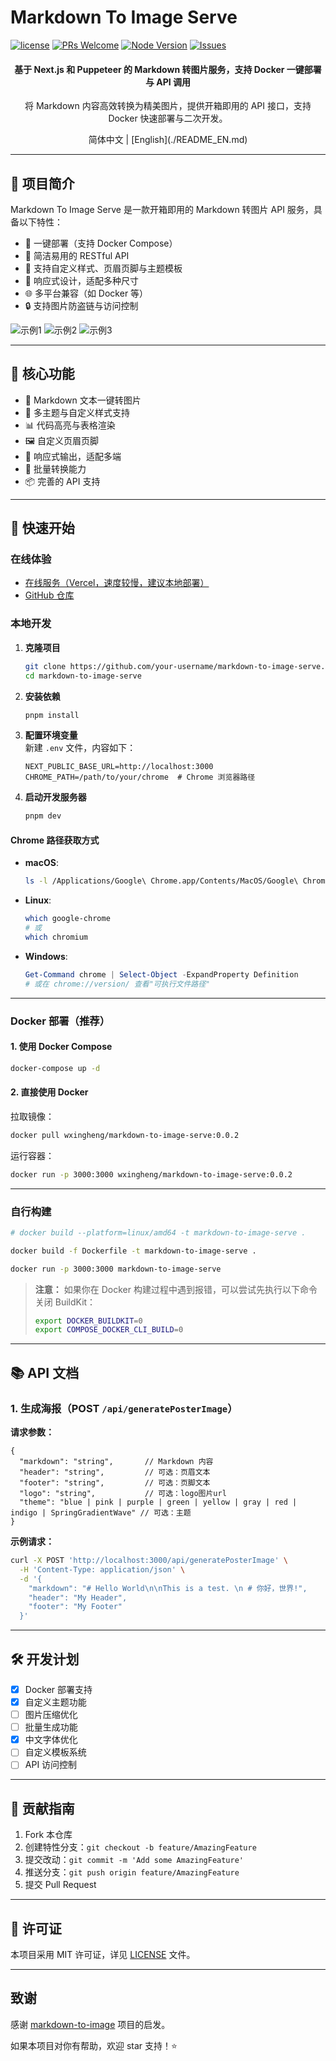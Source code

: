 # Markdown To Image Serve

[![license](https://img.shields.io/badge/license-MIT-blue.svg)](./LICENSE)
[![PRs Welcome](https://img.shields.io/badge/PRs-welcome-brightgreen.svg)](#contributing)
[![Node Version](https://img.shields.io/node/v/next.svg)](https://nodejs.org)
[![Issues](https://img.shields.io/github/issues/your-username/markdown-to-image-serve.svg)](https://github.com/wxingheng/markdown-to-image-serve/issues)

<div align="center">

<h4>基于 Next.js 和 Puppeteer 的 Markdown 转图片服务，支持 Docker 一键部署与 API 调用</h4>
<p>将 Markdown 内容高效转换为精美图片，提供开箱即用的 API 接口，支持 Docker 快速部署与二次开发。</p>
简体中文 | [English](./README_EN.md)

</div>

---

## 🎯 项目简介

Markdown To Image Serve 是一款开箱即用的 Markdown 转图片 API 服务，具备以下特性：

- 🚀 一键部署（支持 Docker Compose）
- 🔄 简洁易用的 RESTful API
- 🎨 支持自定义样式、页眉页脚与主题模板
- 📱 响应式设计，适配多种尺寸
- 🌐 多平台兼容（如 Docker 等）
- 🔒 支持图片防盗链与访问控制

![示例1](https://github.com/user-attachments/assets/a0e641b8-9369-4cc6-b602-256f26089777)
![示例2](https://github.com/user-attachments/assets/d67f3b84-0a1a-4b60-853b-fcf13d313d0e)
![示例3](https://github.com/user-attachments/assets/e5e4ac59-a607-42d7-9d47-180eb7fe2268)

---

## 🌟 核心功能

- 📝 Markdown 文本一键转图片
- 🎨 多主题与自定义样式支持
- 📊 代码高亮与表格渲染
- 🖼️ 自定义页眉页脚
- 📱 响应式输出，适配多端
- 🔄 批量转换能力
- 📦 完善的 API 支持

---

## 🚀 快速开始

### 在线体验

- [在线服务（Vercel，速度较慢，建议本地部署）](https://markdown-to-image-serve.jcommon.top)
- [GitHub 仓库](https://github.com/wxingheng/markdown-to-image-serve)

### 本地开发

1. **克隆项目**
   ```bash
   git clone https://github.com/your-username/markdown-to-image-serve.git
   cd markdown-to-image-serve
   ```

2. **安装依赖**
   ```bash
   pnpm install
   ```

3. **配置环境变量**  
   新建 `.env` 文件，内容如下：
   ```env
   NEXT_PUBLIC_BASE_URL=http://localhost:3000
   CHROME_PATH=/path/to/your/chrome  # Chrome 浏览器路径
   ```

4. **启动开发服务器**
   ```bash
   pnpm dev
   ```

#### Chrome 路径获取方式

- **macOS**:
  ```bash
  ls -l /Applications/Google\ Chrome.app/Contents/MacOS/Google\ Chrome
  ```
- **Linux**:
  ```bash
  which google-chrome
  # 或
  which chromium
  ```
- **Windows**:
  ```powershell
  Get-Command chrome | Select-Object -ExpandProperty Definition
  # 或在 chrome://version/ 查看"可执行文件路径"
  ```

---

### Docker 部署（推荐）

#### 1. 使用 Docker Compose

```bash
docker-compose up -d
```

#### 2. 直接使用 Docker

拉取镜像：
   ```bash
   docker pull wxingheng/markdown-to-image-serve:0.0.2
   ```
运行容器：
   ```bash
   docker run -p 3000:3000 wxingheng/markdown-to-image-serve:0.0.2
   ```

---

### 自行构建

```bash
# docker build --platform=linux/amd64 -t markdown-to-image-serve .

docker build -f Dockerfile -t markdown-to-image-serve .

docker run -p 3000:3000 markdown-to-image-serve
```

> **注意：** 如果你在 Docker 构建过程中遇到报错，可以尝试先执行以下命令关闭 BuildKit：
> ```bash
> export DOCKER_BUILDKIT=0
> export COMPOSE_DOCKER_CLI_BUILD=0
> ```

---

## 📚 API 文档

### 1. 生成海报（POST `/api/generatePosterImage`）

**请求参数：**

```json5
{
  "markdown": "string",       // Markdown 内容
  "header": "string",         // 可选：页眉文本
  "footer": "string",         // 可选：页脚文本
  "logo": "string",           // 可选：logo图片url
  "theme": "blue | pink | purple | green | yellow | gray | red | indigo | SpringGradientWave" // 可选：主题
}
```

**示例请求：**

```bash
curl -X POST 'http://localhost:3000/api/generatePosterImage' \
  -H 'Content-Type: application/json' \
  -d '{
    "markdown": "# Hello World\n\nThis is a test. \n # 你好，世界!",
    "header": "My Header",
    "footer": "My Footer"
  }'
```

---

## 🛠 开发计划

- [x] Docker 部署支持
- [x] 自定义主题功能
- [ ] 图片压缩优化
- [ ] 批量生成功能
- [x] 中文字体优化
- [ ] 自定义模板系统
- [ ] API 访问控制

---

## 🤝 贡献指南

1. Fork 本仓库
2. 创建特性分支：`git checkout -b feature/AmazingFeature`
3. 提交改动：`git commit -m 'Add some AmazingFeature'`
4. 推送分支：`git push origin feature/AmazingFeature`
5. 提交 Pull Request

---

## 📄 许可证

本项目采用 MIT 许可证，详见 [LICENSE](LICENSE) 文件。

---

## 致谢

感谢 [markdown-to-image](https://github.com/gcui-art/markdown-to-image) 项目的启发。

如果本项目对你有帮助，欢迎 star 支持！⭐️

